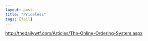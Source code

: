 ```yaml
---
layout: post
title: "Priceless"
tags: [fail]
---
```


http://thedailywtf.com/Articles/The-Online-Ordering-System.aspx